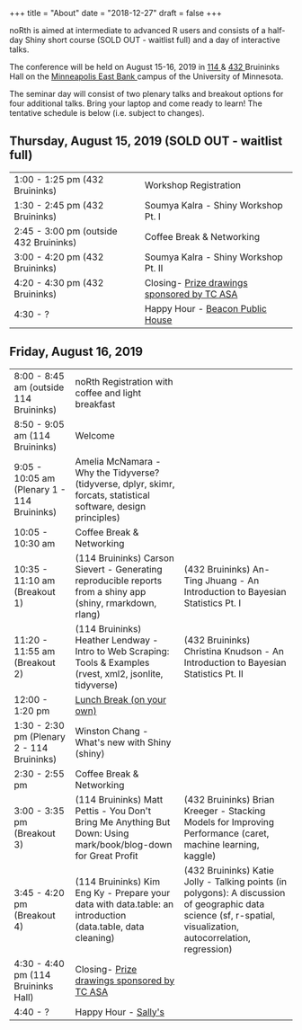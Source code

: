 +++
title = "About"
date = "2018-12-27"
draft = false
+++

noRth is aimed at intermediate to advanced R users and consists of a half-day Shiny short course (SOLD OUT - waitlist full) and a day of interactive talks. 

The conference will be held on August 15-16, 2019 in <a href="https://roomsearch.umn.edu/room_diagrams/pdf/299BruH114.pdf" target="_blank"> 114 </a> & <a href="https://roomsearch.umn.edu/room_diagrams/pdf/299BruH432.pdf" target="_blank"> 432 </a> Bruininks Hall on the <a href="http://campusmaps.umn.edu/robert-h-bruininks-hall" target="_blank"> Minneapolis East Bank </a> campus of the University of Minnesota.

The seminar day will consist of two plenary talks and breakout options for four additional talks. Bring your laptop and come ready to learn! The tentative schedule is below (i.e. subject to changes).

## Thursday, August 15, 2019 (SOLD OUT - waitlist full)
<table class="table">
  <tr>
    <td class="firstbreak">1:00 - 1:25 pm (432 Bruininks)</td>
    <td>Workshop Registration </td> 
  </tr>
  <tr>
    <td class="first">1:30 - 2:45 pm (432 Bruininks) </td>
    <td>Soumya Kalra - Shiny Workshop Pt. I </td> 
  </tr>
    <tr>
    <td class="firstbreak">2:45 - 3:00 pm (outside 432 Bruininks)</td>
    <td>Coffee Break & Networking </td> 
  </tr>
    <tr>
    <td class="first">3:00 - 4:20 pm (432 Bruininks) </td>
    <td>Soumya Kalra - Shiny Workshop Pt. II</td> 
  </tr>
    <tr>
    <td class="first">4:20 - 4:30 pm (432 Bruininks) </td>
    <td>Closing- <a href="http://amstatmn.org/" target="_blank">Prize drawings sponsored by TC ASA</a> </td> 
  </tr>
    <tr>
    <td class="first">4:30 - ?</td>
    <td>Happy Hour -  <a href="https://www.graduatehotels.com/minneapolis/restaurant/the-beacon/" target="_blank">Beacon Public House</a>
    </td> 
  </tr>  
</table>

## Friday, August 16, 2019

<table class="table">
  <tr>
    <td class="firstbreak"> 8:00 - 8:45 am (outside 114 Bruininks)</td>
    <td>noRth Registration with coffee and light breakfast </td>
  </tr>
  <tr>
    <td class="first"> 8:50 - 9:05 am (114 Bruininks)</td>
    <td> Welcome </td>
  </tr>
    <tr>
    <td class="first"> 9:05 - 10:05 am (Plenary 1 - 114 Bruininks)</td>
    <td> Amelia McNamara - Why the Tidyverse? (tidyverse, dplyr, skimr, forcats, statistical software, design principles)</td>
  </tr>
  <tr>
    <td class="firstbreak"> 10:05 - 10:30 am </td>
    <td> Coffee Break & Networking </td>
  </tr>
  <tr>
    <td class="first"> 10:35 - 11:10 am (Breakout 1) </td>
    <td> (114 Bruininks) Carson Sievert - Generating reproducible reports from a shiny app (shiny, rmarkdown, rlang) </td>
    <td> (432 Bruininks) An-Ting Jhuang - An Introduction to Bayesian Statistics Pt. I </td>
  </tr>
  <tr>
    <td class="first"> 11:20 - 11:55 am (Breakout 2) </td>
    <td> (114 Bruininks) Heather Lendway - Intro to Web Scraping: Tools & Examples (rvest, xml2, jsonlite, tidyverse)</td>
    <td> (432 Bruininks) Christina Knudson - An Introduction to Bayesian Statistics Pt. II</td>
  </tr>
    <tr>
    <td class="firstbreak"> 12:00 - 1:20 pm </td>
    <td> <a href="https://drive.google.com/open?id=15fD4CPo4diuA5EbXOyYNy7fv8eIbyFHW&usp=sharing" target="_blank">Lunch Break (on your own) </a> </td>
  </tr>
    </tr>
    <tr>
    <td class="first"> 1:30 - 2:30 pm (Plenary 2 - 114 Bruininks)</td>
    <td> Winston Chang - What's new with Shiny (shiny) </th>
  </tr>
    <tr>
    <td class="firstbreak"> 2:30 - 2:55 pm  </td>
    <td> Coffee Break & Networking </td>
  </tr>
    <tr>
    <td class="first"> 3:00 - 3:35 pm (Breakout 3) </td>
    <td> (114 Bruininks) Matt Pettis - You Don't Bring Me Anything But Down: Using mark/book/blog-down for Great Profit </td>
    <td> (432 Bruininks) Brian Kreeger - Stacking Models for Improving Performance (caret, machine learning, kaggle)</td>
  </tr>
    <tr>
    <td class="first"> 3:45 - 4:20 pm (Breakout 4) </td>
    <td> (114 Bruininks) Kim Eng Ky - Prepare your data with data.table: an introduction (data.table, data cleaning)</td>
    <td> (432 Bruininks) Katie Jolly - Talking points (in polygons): A discussion of geographic data science (sf, r-spatial, visualization, autocorrelation, regression) </td>
  </tr>
    </tr>
    <tr>
    <td class="first"> 4:30 - 4:40 pm (114 Bruininks Hall) </td>
    <td> Closing- <a href="http://amstatmn.org/" target="_blank">Prize drawings sponsored by TC ASA</a></th>
  </tr>
    </tr>
    <tr>
    <td class="firstbreak"> 4:40 - ? </td>
    <td>Happy Hour -  <a href="http://sallyssaloon.net/" target="_blank">Sally's</a>
  </tr>
</table>